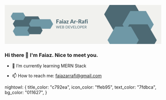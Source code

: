 
![](Neutral%20Modern%20Web%20Developer%20LinkedIn%20Banner.png)

### Hi there 👋 I'm Faiaz. Nice to meet you.


- 🌱 I’m currently learning MERN Stack

- 📫 How to reach me: faiazarrafi@gmail.com




 nightowl: {
    title_color: "c792ea",
    icon_color: "ffeb95",
    text_color: "7fdbca",
    bg_color: "011627",
  }
